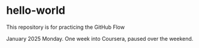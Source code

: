 # hello-world
This repository is for practicing the GitHub Flow

January 2025
Monday. One week into Coursera, paused over the weekend. 
